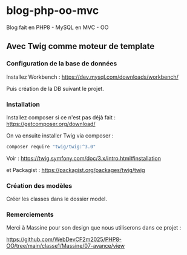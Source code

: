 # blog-php-oo-mvc
Blog fait en PHP8 - MySQL en MVC - OO

## Avec Twig comme moteur de template

### Configuration de la base de données

Installez Workbench : https://dev.mysql.com/downloads/workbench/

Puis création de la DB suivant le projet.

### Installation

Installez composer si ce n'est pas déjà fait : https://getcomposer.org/download/

On va ensuite installer Twig via composer :

```bash
composer require "twig/twig:^3.0"
```

Voir : https://twig.symfony.com/doc/3.x/intro.html#installation

et Packagist : https://packagist.org/packages/twig/twig

### Création des modèles

Créer les classes dans le dossier model.


### Remerciements
Merci à Massine pour son design que nous utiliserons dans ce projet :

https://github.com/WebDevCF2m2025/PHP8-OO/tree/main/classe1/Massine/07-avance/view